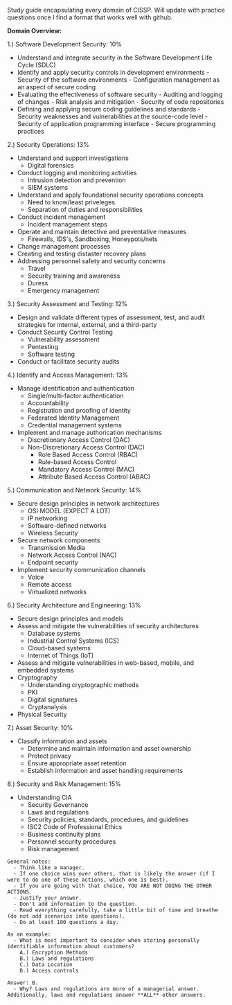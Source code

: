 Study guide encapsulating every domain of CISSP. Will update with practice questions once I find a format that works well with github.

**Domain Overview:**

1.) Software Development Security: 10%
- Understand and integrate security in the Software Development Life Cycle (SDLC)
- Identify and apply security controls in development environments
      - Security of the software environments
      - Configuration management as an aspect of secure coding
- Evaluating the effectiveness of software security
      - Auditing and logging of changes
      - Risk analysis and mitigation
      - Security of code repositories
- Defining and applying secure coding guidelines and standards
      - Security weaknesses and vulnerabilities at the source-code level
      - Security of application programming interface
      - Secure programming practices
     
2.) Security Operations: 13% 
- Understand and support investigations
    - Digital forensics
- Conduct logging and monitoring activities
    -  Intrusion detection and prevention
    -  SIEM systems
- Understand and apply foundational security operations concepts
    - Need to know/least priveleges
    - Separation of duties and responsibilities
- Conduct incident management
    - Incident management steps
- Operate and maintain detective and preventative measures
    - Firewalls, IDS's, Sandboxing, Honeypots/nets
- Change management processes
- Creating and testing distaster recovery plans
- Addressing personnel safety and security concerns
    - Travel
    - Security training and awareness
    - Duress
    - Emergency management

3.) Security Assessment and Testing: 12% 
- Design and validate different types of assessment, test, and audit strategies for internal, external, and a third-party
- Conduct Security Control Testing
    - Vulnerability assessment
    - Pentesting
    - Software testing
- Conduct or facilitate security audits
    
4.) Identify and Access Management: 13% 
- Manage identification and authentication
    - Single/multi-factor authentication
    - Accountability
    - Registration and proofing of identity
    - Federated Identity Management
    - Credential management systems
- Implement and manage authorication mechanisms
    - Discretionary Access Control (DAC)
    - Non-Discretionary Access Control (DAC)
      - Role Based Access Control (RBAC)
      - Rule-based Access Control
      - Mandatory Access Control (MAC)
      - Attribute Based Access Control (ABAC)
     
5.) Communication and Network Security: 14% 
- Secure design principles in network architectures
    - OSI MODEL (EXPECT A LOT)
    - IP networking
    - Software-defined networks
    - Wireless Security
- Secure network components
    - Transmission Media
    - Network Access Control (NAC)
    - Endpoint security
- Implement security communication channels
    - Voice
    - Remote access
    - Virtualized networks
   
6.) Security Architecture and Engineering: 13%  
- Secure design principles and models
- Assess and mitigate the vulnerabilities of security architectures
    - Database systems
    - Industrial Control Systems (ICS)
    - Cloud-based systems
    - Internet of Things (IoT)
- Assess and mitigate vulnerabilities in web-based, mobile, and embedded systems
- Cryptography
    - Understanding cryptographic methods
    - PKI
    - Digital signatures
    - Cryptanalysis
- Physical Security

7.) Asset Security: 10% 
- Classify information and assets
  - Determine and maintain information and asset ownership
  - Protect privacy
  - Ensure appropriate asset retention
  - Establish information and asset handling requirements

8.) Security and Risk Management: 15% 
- Understanding CIA
  - Security Governance
  - Laws and regulations
  - Security policies, standards, procedures, and guidelines
  - ISC2 Code of Professional Ethics
  - Business continuity plans
  - Personnel security procedures
  - Risk management
 
```
General notes:
  - Think like a manager.
  - If one choice wins over others, that is likely the answer (if I were to do one of these actions, which one is best).
  - If you are going with that choice, YOU ARE NOT DOING THE OTHER ACTIONS.
  - Justify your answer.
  - Don't add information to the question.
  - Read everything carefully, take a little bit of time and breathe (do not add scenarios into questions).
  - Do at least 100 questions a day.

As an example:
  - What is most important to consider when storing personally identifiable information about customers?
    A.) Encryption Methods
    B.) Laws and regulations
    C.) Data Location
    D.) Access controls

Answer: B.
  - Why? Laws and regulations are more of a managerial answer. Additionally, laws and regulations answer **ALL** other answers.

```
